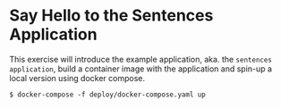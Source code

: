 # Say Hello to the Sentences Application

This exercise will introduce the example application, aka. the `sentences
application`, build a container image with the application and spin-up a local
version using docker compose.




```shell
$ docker-compose -f deploy/docker-compose.yaml up
```
